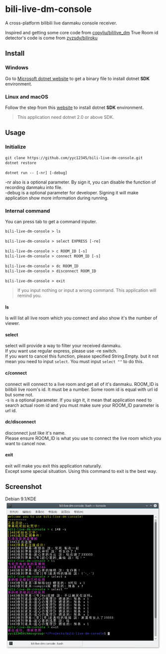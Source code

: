 # bili-live-dm-console
A cross-platform bilibili live danmaku console receiver.  

Inspired and getting some core code from [copyliu/bililive_dm](https://github.com/copyliu/bililive_dm)
True Room id detector's code is come from [zyzsdy/biliroku](https://github.com/zyzsdy/biliroku)

## Install
### Windows
Go to [Microsoft dotnet website](http://www.microsoft.com/net/download) to get a binary file to install dotnet **SDK** environment.  

### Linux and macOS
Follow the step from this [website](http://www.microsoft.com/net/download) to install dotnet **SDK** environment.  

>This application need dotnet 2.0 or above SDK.  

## Usage
### Initialize
```
git clone https://github.com/yyc12345/bili-live-dm-console.git
dotnet restore

dotnet run -- [-nr] [-debug]
```

-nr also is a optional parameter. By sign it, you can disable the function of recording danmaku into file.  
-debug is a optional parameter for developer. Signing it will make application show more information during running.  
### Internal command
You can press tab to get a command inputer.  

```
bili-live-dm-console > ls

bili-live-dm-console > select EXPRESS [-re]

bili-live-dm-console > c ROOM_ID [-s]
bili-live-dm-console > connect ROOM_ID [-s]

bili-live-dm-console > dc ROOM_ID
bili-live-dm-console > disconnect ROOM_ID

bili-live-dm-console > exit

```
>If you input nothing or input a wrong command. This application will remind you.  

#### ls
ls will list all live room which you connect and also show it's the number of viewer.  

#### select
select will provide a way to filter your received danmaku.  
If you want use regular express, please use -re switch.  
If you want to cancel this function, please specified String.Empty. but it not mean you need to input ```select```. You must input ```select ""``` to do this.  

#### c/connect
connect will connect to a live room and get all of it's danmaku.
ROOM\_ID is bilibili live room's id. It must be a number. Some room id is equal with url id but some not.  
-s is a optional parameter. If you sign it, it mean that application need to search actual room id and you must make sure your ROOM\_ID parameter is url id.  

#### dc/disconnect
disconnect just like it's name.  
Please ensure ROOM\_ID is what you use to connect the live room which you want to cancel now.  

#### exit
exit will make you exit this application naturally.  
Except some special situation. Using this command to exit is the best way.  

## Screenshot
Debian 9.1/KDE  
![](example.png)
